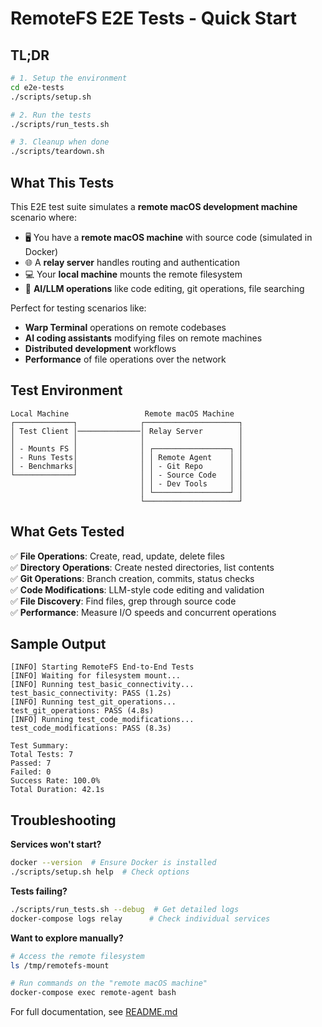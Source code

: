 # RemoteFS E2E Tests - Quick Start

## TL;DR

```bash
# 1. Setup the environment
cd e2e-tests
./scripts/setup.sh

# 2. Run the tests  
./scripts/run_tests.sh

# 3. Cleanup when done
./scripts/teardown.sh
```

## What This Tests

This E2E test suite simulates a **remote macOS development machine** scenario where:

- 🖥️ You have a **remote macOS machine** with source code (simulated in Docker)
- 🌐 A **relay server** handles routing and authentication  
- 💻 Your **local machine** mounts the remote filesystem
- 🤖 **AI/LLM operations** like code editing, git operations, file searching

Perfect for testing scenarios like:
- **Warp Terminal** operations on remote codebases
- **AI coding assistants** modifying files on remote machines
- **Distributed development** workflows
- **Performance** of file operations over the network

## Test Environment

```
Local Machine                 Remote macOS Machine
┌─────────────┐              ┌─────────────────────┐
│ Test Client │──────────────│ Relay Server        │
│             │              │                     │
│ - Mounts FS │              │ ┌─────────────────┐ │
│ - Runs Tests│              │ │ Remote Agent    │ │
│ - Benchmarks│              │ │ - Git Repo      │ │
└─────────────┘              │ │ - Source Code   │ │
                             │ │ - Dev Tools     │ │
                             │ └─────────────────┘ │
                             └─────────────────────┘
```

## What Gets Tested

✅ **File Operations**: Create, read, update, delete files  
✅ **Directory Operations**: Create nested directories, list contents  
✅ **Git Operations**: Branch creation, commits, status checks  
✅ **Code Modifications**: LLM-style code editing and validation  
✅ **File Discovery**: Find files, grep through source code  
✅ **Performance**: Measure I/O speeds and concurrent operations  

## Sample Output

```
[INFO] Starting RemoteFS End-to-End Tests
[INFO] Waiting for filesystem mount...
[INFO] Running test_basic_connectivity...
test_basic_connectivity: PASS (1.2s)
[INFO] Running test_git_operations...
test_git_operations: PASS (4.8s)
[INFO] Running test_code_modifications...
test_code_modifications: PASS (8.3s)

Test Summary:
Total Tests: 7
Passed: 7  
Failed: 0
Success Rate: 100.0%
Total Duration: 42.1s
```

## Troubleshooting

**Services won't start?**
```bash
docker --version  # Ensure Docker is installed
./scripts/setup.sh help  # Check options
```

**Tests failing?**
```bash
./scripts/run_tests.sh --debug  # Get detailed logs
docker-compose logs relay      # Check individual services
```

**Want to explore manually?**
```bash
# Access the remote filesystem
ls /tmp/remotefs-mount

# Run commands on the "remote macOS machine"
docker-compose exec remote-agent bash
```

For full documentation, see [README.md](README.md)
